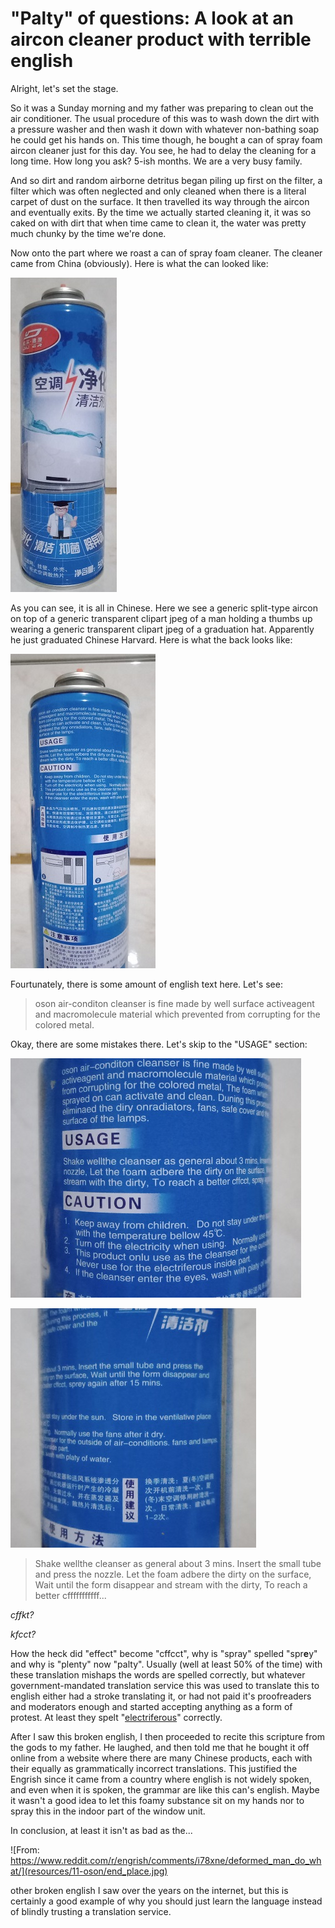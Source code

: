 # "Palty" of questions: A look at an aircon cleaner product with terrible english

Alright, let's set the stage.

So it was a Sunday morning and my father was preparing to clean out the air conditioner.
The usual procedure of this was to wash down the dirt with a pressure washer and then wash it down with whatever non-bathing soap he could get his hands on. This time though, he bought a can of spray foam aircon cleaner just for this day. You see, he had to delay the cleaning for a long time. How long you ask? 5-ish months. We are a very busy family.

And so dirt and random airborne detritus began piling up first on the filter, a filter which was often neglected and only cleaned when there is a literal carpet of dust on the surface. It then travelled its way through the aircon and eventually exits. By the time we actually started cleaning it, it was so caked on with dirt that when time came to clean it, the water was pretty much chunky by the time we're done.

Now onto the part where we roast a can of spray foam cleaner. The cleaner came from China (obviously). Here is what the can looked like:

![Front side of can](resources/11-oson/can_front-resized.jpg)


As you can see, it is all in Chinese. Here we see a generic split-type aircon on top of a generic transparent clipart jpeg of a man holding a thumbs up wearing a generic transparent clipart jpeg of a graduation hat. Apparently he just graduated Chinese Harvard. Here is what the back looks like:

![Rear side of can](resources/11-oson/can_rear-resized.jpg)

Fourtunately, there is some amount of english text here. Let's see:

> oson air-conditon cleanser is fine made by well surface
> activeagent and macromolecule material which prevented from corrupting for the colored metal.

Okay, there are some mistakes there. Let's skip to the "USAGE" section:

![The USAGE section of the can](resources/11-oson/engrish_sidea-resized.jpg)

![Another angle of the USAGE section, I hate taking pictures of text on cans](resources/11-oson/engrish_sideb-resized.jpg)

> Shake wellthe cleanser as general about 3 mins. Insert the small tube and press the 
> nozzle. Let the foam adbere the dirty on the surface, Wait until the form disappear and stream with the dirty, To reach a better cfffffffffff...

*cffkt?*

*kfcct?*

How the heck did "effect" become "cffcct", why is "spray" spelled "spr**e**y" and why is "plenty" now "palty". Usually (well at least 50% of the time) with these translation mishaps the words are spelled correctly, but whatever government-mandated translation service this was used to translate this to english either had a stroke translating it, or had not paid it's proofreaders and moderators enough and started accepting anything as a form of protest. At least they spelt "[electriferous](https://en.wiktionary.org/wiki/electriferous)" correctly.

After I saw this broken english, I then proceeded to recite this scripture from the gods to my father. He laughed, and then told me that he bought it off online from a website where there are many Chinese products, each with their equally as grammatically incorrect translations. This justified the Engrish since it came from a country where english is not widely spoken, and even when it is spoken, the grammar are like this can's english. Maybe it wasn't a good idea to let this foamy substance sit on my hands nor to spray this in the indoor part of the window unit.

In conclusion, at least it isn't as bad as the...

![From: https://www.reddit.com/r/engrish/comments/i78xne/deformed_man_do_what/](resources/11-oson/end_place.jpg)

other broken english I saw over the years on the internet, but this is certainly a good example of why you should just learn the language instead of blindly trusting a translation service.